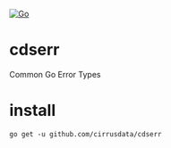 [![Go](https://github.com/cirrusdata/cdserr/actions/workflows/go.yml/badge.svg)](https://github.com/cirrusdata/cdserr/actions/workflows/go.yml)


# cdserr
Common Go Error Types

# install
```
go get -u github.com/cirrusdata/cdserr
```
